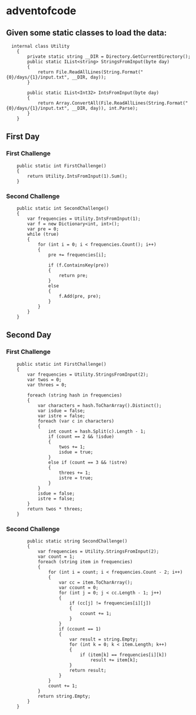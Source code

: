 # adventofcode


## Given some static classes to load the data:
	  internal class Utility
	    {
	        private static string __DIR = Directory.GetCurrentDirectory();
	        public static IList<string> StringsFromInput(byte day)
	        {
	            return File.ReadAllLines(String.Format("{0}/days/{1}/input.txt", __DIR, day));
	        }
	
	        public static IList<Int32> IntsFromInput(byte day)
	        {
	            return Array.ConvertAll(File.ReadAllLines(String.Format("{0}/days/{1}/input.txt", __DIR, day)), int.Parse);
	        }
	    }

## First Day
### First Challenge
		public static int FirstChallenge()
		{
		    return Utility.IntsFromInput(1).Sum();
		}

### Second Challenge
        public static int SecondChallenge()
        {
            var frequencies = Utility.IntsFromInput(1);
            var f = new Dictionary<int, int>();
            var pre = 0;
            while (true)
            {
                for (int i = 0; i < frequencies.Count(); i++)
                {
                    pre += frequencies[i];

                    if (f.ContainsKey(pre))
                    {
                        return pre;
                    }
                    else
                    {
                        f.Add(pre, pre);
                    }
                }
            }
        }

## Second Day
### First Challenge

		public static int FirstChallenge()
		{
			var frequencies = Utility.StringsFromInput(2);
			var twos = 0;
			var threes = 0;
			
			foreach (string hash in frequencies)
			{
			    var characters = hash.ToCharArray().Distinct();
			    var isdue = false;
			    var istre = false;
			    foreach (var c in characters)
			    {
			        int count = hash.Split(c).Length - 1;
			        if (count == 2 && !isdue)
			        {
			            twos += 1;
			            isdue = true;
			        }
			        else if (count == 3 && !istre)
			        {
			            threes += 1;
			            istre = true;
			        }
			    }
			    isdue = false;
			    istre = false;
			}
			return twos * threes;
		}

### Second Challenge

            public static string SecondChallenge()
            {
                var frequencies = Utility.StringsFromInput(2);
                var count = 1;
                foreach (string item in frequencies)
                {
                    for (int i = count; i < frequencies.Count - 2; i++)
                    {
                        var cc = item.ToCharArray();
                        var ccount = 0;
                        for (int j = 0; j < cc.Length - 1; j++)
                        {
                            if (cc[j] != frequencies[i][j])
                            {
                                ccount += 1;
                            }
                        }
                        if (ccount == 1)
                        {
                            var result = string.Empty;
                            for (int k = 0; k < item.Length; k++)
                            {
                                if (item[k] == frequencies[i][k])
                                    result += item[k];
                            }
                            return result;
                        }
                    }
                    count += 1;
                }
                return string.Empty;
            }
        }
